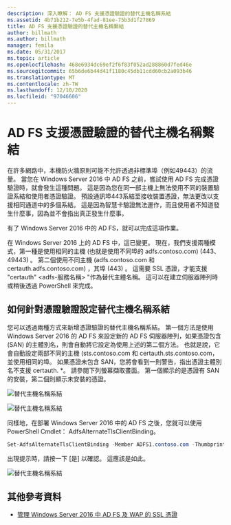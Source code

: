 ```yaml
---
description: 深入瞭解： AD FS 支援憑證驗證的替代主機名稱系結
ms.assetid: 4b71b212-7e5b-4fad-81ee-75b3d1f27869
title: AD FS 支援憑證驗證的替代主機名稱繫結
author: billmath
ms.author: billmath
manager: femila
ms.date: 05/31/2017
ms.topic: article
ms.openlocfilehash: 468e6934dc69ef2f6f83f052ad288860d7fed46e
ms.sourcegitcommit: 65b6de6b44d41f1180c45db11cdd60cb2a093b46
ms.translationtype: MT
ms.contentlocale: zh-TW
ms.lasthandoff: 12/10/2020
ms.locfileid: "97046606"
---
```

# <a name="ad-fs-support-for-alternate-hostname-binding-for-certificate-authentication"></a>AD FS 支援憑證驗證的替代主機名稱繫結

在許多網路中，本機防火牆原則可能不允許透過非標準埠（例如49443）的流量。 當您在 Windows Server 2016 中 AD FS 之前，嘗試使用 AD FS 完成憑證驗證時，就會發生這種問題。 這是因為您在同一部主機上無法使用不同的裝置驗證系結和使用者憑證驗證。 預設通訊埠443系結至接收裝置憑證，無法更改以支援相同通道中的多個系結。 這是因為智慧卡驗證無法運作，而且使用者不知道發生什麼事，因為並不會指出真正發生什麼事。

有了 Windows Server 2016 中的 AD FS，就可以完成這項作業。

在 Windows Server 2016 上的 AD FS 中，這已變更。 現在，我們支援兩種模式，第一種是使用相同的主機 (也就是使用不同埠的 adfs.contoso.com)  (443、49443) 。 第二個使用不同主機 (adfs.contoso.com 和 certauth.adfs.contoso.com) ，其埠 (443) 。 這需要 SSL 憑證，才能支援 "certauth" <adfs-服務名稱> "作為替代主體名稱。 這可以在建立伺服器陣列時或稍後透過 PowerShell 來完成。

## <a name="how-to-configure-alternate-host-name-binding-for-certificate-authentication"></a>如何針對憑證驗證設定替代主機名稱系結
您可以透過兩種方式來新增憑證驗證的替代主機名稱系結。 第一個方法是使用 Windows Server 2016 的 AD FS 來設定新的 AD FS 伺服器陣列，如果憑證包含 (SAN) 的主體別名，則會自動將它設定為使用上述的第二個方法。 也就是說，它會自動設定兩部不同的主機 (sts.contoso.com 和 certauth.sts.contoso.com，並使用相同的埠。 如果憑證未包含 SAN，您將會看到一則警告，指出憑證主體別名不支援 certauth. *。 請參閱下列螢幕擷取畫面。 第一個顯示的是憑證有 SAN 的安裝，第二個則顯示未安裝的憑證。

![替代主機名稱系結](media/AD-FS-support-for-alternate-hostname-binding-for-certificate-authentication/ADFS_CA_1.png)

![替代主機名稱系結](media/AD-FS-support-for-alternate-hostname-binding-for-certificate-authentication/ADFS_CA_2.png)

同樣地，在部署 Windows Server 2016 中的 AD FS 之後，您就可以使用 PowerShell Cmdlet： AdfsAlternateTlsClientBinding。

```powershell
Set-AdfsAlternateTlsClientBinding -Member ADFS1.contoso.com -Thumbprint '<thumbprint of cert>'
```

出現提示時，請按一下 [是] 以確認。  這應該是如此。

![替代主機名稱系結](media/AD-FS-support-for-alternate-hostname-binding-for-certificate-authentication/ADFS_CA_3.png)

## <a name="additional-references"></a>其他參考資料

* [管理 Windows Server 2016 中 AD FS 及 WAP 的 SSL 憑證](./manage-ssl-certificates-ad-fs-wap.md)
